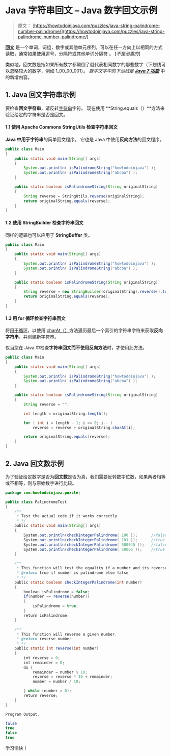 # Java 字符串回文 – Java 数字回文示例

> 原文： [https://howtodoinjava.com/puzzles/java-string-palindrome-number-palindrome/](https://howtodoinjava.com/puzzles/java-string-palindrome-number-palindrome/)

[**回文**](https://en.wikipedia.org/wiki/Palindrome "Palindrome") 是一个单词，词组，数字或其他单元序列，可以在任一方向上以相同的方式读取，通常如果使用逗号，分隔符或其他单词分隔符 。 [*不是必需的*]

类似地，回文数是指如果所有数字都颠倒了就代表相同数字的那些数字（下划线可以忽略较大的数字，例如 1_00_00_001）。 *数字文字中的下划线是 [**Java 7 功能**](//howtodoinjava.com/java-7/improved-formatted-numbers-in-java-7/ "formatted-numbers-in-java-7")* 中的新增内容。

## 1\. Java 回文字符串示例

要检查**回文字符串**，请反转[字符串](https://howtodoinjava.com/java-string/)字符。 现在使用 **String.equals（）**方法来验证给定的字符串是否是回文。

#### 1.1 使用 Apache Commons StringUtils 检查字符串回文

**Java 中用于字符串**的简单回文程序。 它也是 Java 中使用**反向方法**的回文程序。

```java
public class Main 
{
    public static void main(String[] args) 
    {
        System.out.println( isPalindromeString("howtodoinjava") );		//false
        System.out.println( isPalindromeString("abcba") );				//true
    }

    public static boolean isPalindromeString(String originalString) 
    {
        String reverse = StringUtils.reverse(originalString);
        return originalString.equals(reverse);
    }
}

```

#### 1.2 使用 StringBuilder 检查字符串回文

同样的逻辑也可以应用于 **StringBuffer** 类。

```java
public class Main 
{
    public static void main(String[] args) 
    {
        System.out.println( isPalindromeString("howtodoinjava") );
        System.out.println( isPalindromeString("abcba") );
    }

    public static boolean isPalindromeString(String originalString) 
    {
        String reverse = new StringBuilder(originalString).reverse().toString();
        return originalString.equals(reverse);
    }
}

```

#### 1.3 用 for 循环检查字符串回文

将[用于循环](https://howtodoinjava.com/java/basics/for-loop-in-java/)，以使用 [charAt（）](https://howtodoinjava.com/java/string/string-charat-method-example/)方法遍历最后一个索引的字符串字符来获取**反向字符串**，并创建新字符串。

仅当您在 Java 中检查**字符串回文而不使用反向方法**时，才使用此方法。

```java
public class Main 
{
    public static void main(String[] args) 
    {
        System.out.println( isPalindromeString("howtodoinjava") );
        System.out.println( isPalindromeString("abcba") );
    }

    public static boolean isPalindromeString(String originalString) 
    {
        String reverse = "";

        int length = originalString.length();

        for ( int i = length - 1; i >= 0; i-- )
            reverse = reverse + originalString.charAt(i);

        return originalString.equals(reverse);
    }
}

```

## 2\. Java 回文数示例

为了验证给定数字是否为**回文数**是否为真，我们需要反转数字位数，如果两者相等或不相等，则与原始数字进行比较。

```java
package com.howtodoinjava.puzzle;

public class PalindromeTest
{
    /**
     * Test the actual code if it works correctly
     * */
    public static void main(String[] args)
    {
        System.out.println(checkIntegerPalindrome( 100 )); 		//false
        System.out.println(checkIntegerPalindrome( 101 )); 		//true
        System.out.println(checkIntegerPalindrome( 500045 )); 	//false
        System.out.println(checkIntegerPalindrome( 50005 )); 	//true
    }

    /**
     * This function will test the equality if a number and its reverse.
     * @return true if number is palindrome else false
     * */
    public static boolean checkIntegerPalindrome(int number)
    {
        boolean isPalindrome = false;
        if(number == reverse(number))
        {
            isPalindrome = true;
        }
        return isPalindrome;
    }

    /**
     * This function will reverse a given number.
     * @return reverse number
     * */
    public static int reverse(int number)
    {
        int reverse = 0;
        int remainder = 0;
        do {
            remainder = number % 10;
            reverse = reverse * 10 + remainder;
            number = number / 10;

        } while (number > 0);
        return reverse;
    }
}

Program Output.

false
true
false
true

```

学习愉快！